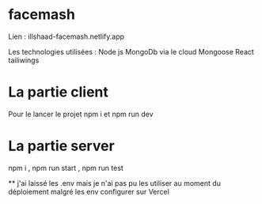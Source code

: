 # facemash 

Lien : illshaad-facemash.netlify.app

Les technologies utilisées : Node js MongoDb via le cloud Mongoose React tailiwings

# La partie client 

Pour le lancer le projet npm i et npm run dev

# La partie server

npm i , npm run start , npm run test 


** j'ai laissé les .env mais je n'ai pas pu les utiliser au moment du déploiement malgré les env configurer sur Vercel

